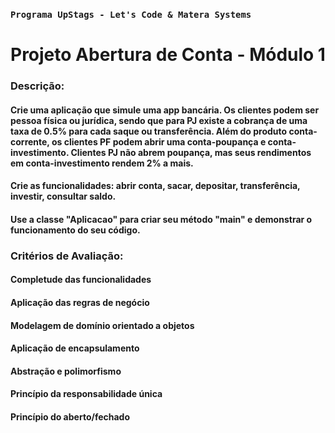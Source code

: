 
### `Programa UpStags - Let's Code & Matera Systems`
# **Projeto Abertura de Conta - Módulo 1**

### **Descrição:** 
#### Crie uma aplicação que simule uma app bancária. Os clientes podem ser pessoa física ou jurídica, sendo que para PJ existe a cobrança de uma taxa de 0.5% para cada saque ou transferência. Além do produto conta-corrente, os clientes PF podem abrir uma conta-poupança e conta-investimento. Clientes PJ não abrem poupança, mas seus rendimentos em conta-investimento rendem 2% a mais.
#### Crie as funcionalidades: abrir conta, sacar, depositar, transferência, investir, consultar saldo.
#### Use a classe "Aplicacao" para criar seu método "main" e demonstrar o funcionamento do seu código.

### **Critérios de Avaliação:** 
#### Completude das funcionalidades
#### Aplicação das regras de negócio
#### Modelagem de domínio orientado a objetos
#### Aplicação de encapsulamento
#### Abstração e polimorfismo
#### Princípio da responsabilidade única
#### Princípio do aberto/fechado
